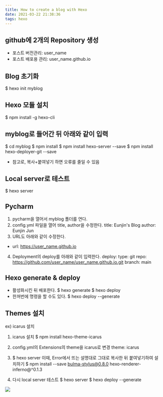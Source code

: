 ```yaml
---
title: How to create a blog with Hexo
date: 2021-03-22 21:38:36
tags: hexo
---
```

## github에 2개의 Repository 생성
- 포스트 버전관리: user_name 
- 포스트 배포용 관리: user_name.github.io

## Blog 초기화 
$ hexo init myblog

## Hexo 모듈 설치
$ npm install -g hexo-cli

## myblog로 들어간 뒤 아래와 같이 입력
$ cd myblog
$ npm install
$ npm install hexo-server --save
$ npm install hexo-deployer-git --save
- 참고로, 복사+붙여넣기 하면 오류를 줄일 수 있음

## Local server로 테스트
$ hexo server

## Pycharm
1) pycharm을 열어서 myblog 폴더를 연다.
2) config.yml 파일을 열어 title, author을 수정한다.
title: Eunjin's Blog
author: Eunjin Jun
3) URL도 아래와 같이 수정한다.
- url: https://user_name.github.io
4) Deployment의 deploy를 아래와 같이 입력한다.
deploy:
  type: git
  repo: https://github.com/user_name/user_name.github.io.git
  branch: main
   
## Hexo generate & deploy
- 활성화시킨 뒤 배포한다. 
$ hexo generate 
$ hexo deploy
- 한꺼번에 명령을 할 수도 있다.
$ hexo deploy --generate
  
## Themes 설치
ex) icarus 설치
1) icarus 설치
$ npm install hexo-theme-icarus
   
2) config.yml의 Extensions의 theme을 icarus로 변경
theme: icarus
   
3) $ hexo server
이때, Error에서 뜨는 설명대로 그대로 복사한 뒤 붙여넣기하여 설치하기
$ npm install --save bulma-stylus@0.8.0 hexo-renderer-inferno@^0.1.3

4) 다시 local server 테스트
$ hexo server
$ hexo deploy --generate

![](Images/blog_image.png)